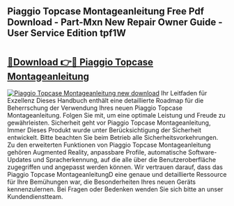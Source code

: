 ## Piaggio Topcase Montageanleitung Free Pdf Download - Part-Mxn New Repair Owner Guide - User Service Edition tpf1W

# <h2><a href="http://df77f6g.blite.top/?on=Piaggio+Topcase+Montageanleitung">🔗Download 👉🔴 Piaggio Topcase Montageanleitung</a></h2>

[![Piaggio Topcase Montageanleitung new download](https://i.imgur.com/lujVjoI.png)](http://df77f6g.blite.top/?on=Piaggio+Topcase+Montageanleitung)
Ihr Leitfaden für Exzellenz Dieses Handbuch enthält eine detaillierte Roadmap für die Beherrschung der Verwendung Ihres neuen Piaggio Topcase Montageanleitung. Folgen Sie mit, um eine optimale Leistung und Freude zu gewährleisten. Sicherheit geht vor Piaggio Topcase Montageanleitung, Immer Dieses Produkt wurde unter Berücksichtigung der Sicherheit entwickelt. Bitte beachten Sie beim Betrieb alle Sicherheitsvorkehrungen. Zu den erweiterten Funktionen von Piaggio Topcase Montageanleitung gehören Augmented Reality, anpassbare Profile, automatische Software-Updates und Spracherkennung, auf die alle über die Benutzeroberfläche zugegriffen und angepasst werden können. Wir vertrauen darauf, dass das Piaggio Topcase MontageanleitungD eine genaue und detaillierte Ressource für Ihre Bemühungen war, die Besonderheiten Ihres neuen Geräts kennenzulernen. Bei Fragen oder Bedenken wenden Sie sich bitte an unser Kundendienstteam.
